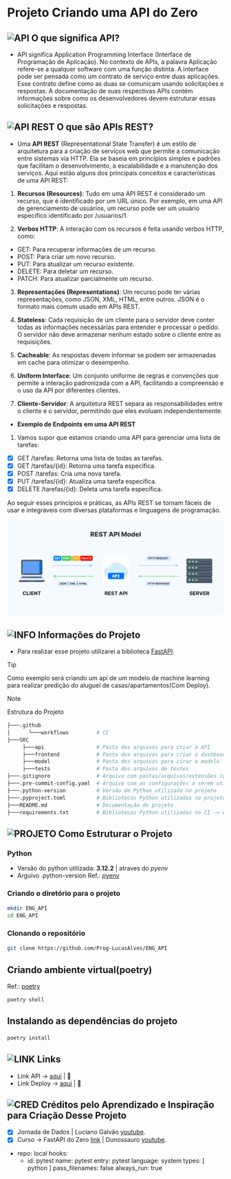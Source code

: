# Projeto Criando uma API do Zero

## ![API](https://cdn-icons-png.flaticon.com/24/439/439164.png) O que significa API?

- API significa Application Programming Interface (Interface de Programação de Aplicação). No contexto de APIs, a palavra Aplicação refere-se a qualquer software com uma função distinta. A interface pode ser pensada como um contrato de serviço entre duas aplicações. Esse contrato define como as duas se comunicam usando solicitações e respostas. A documentação de suas respectivas APIs contém informações sobre como os desenvolvedores devem estruturar essas solicitações e respostas.

## ![API REST](https://cdn-icons-png.flaticon.com/24/9610/9610562.png) O que são APIs REST?

- Uma **API REST** (Representational State Transfer) é um estilo de arquitetura para a criação de serviços web que permite a comunicação entre sistemas via HTTP. Ela se baseia em princípios simples e padrões que facilitam o desenvolvimento, a escalabilidade e a manutenção dos serviços. Aqui estão alguns dos principais conceitos e características de uma API REST:

1. **Recursos (Resources)**: Tudo em uma API REST é considerado um recurso, que é identificado por um URL único. Por exemplo, em uma API de gerenciamento de usuários, um recurso pode ser um usuário específico identificado por /usuarios/1.

2. **Verbos HTTP**: A interação com os recursos é feita usando verbos HTTP, como:
- GET: Para recuperar informações de um recurso.
- POST: Para criar um novo recurso.
- PUT: Para atualizar um recurso existente.
- DELETE: Para deletar um recurso.
- PATCH: Para atualizar parcialmente um recurso.

3. **Representações (Representations)**: Um recurso pode ter várias representações, como JSON, XML, HTML, entre outros. JSON é o formato mais comum usado em APIs REST.

4. **Stateless**: Cada requisição de um cliente para o servidor deve conter todas as informações necessárias para entender e processar o pedido. O servidor não deve armazenar nenhum estado sobre o cliente entre as requisições.

5. **Cacheable**: As respostas devem informar se podem ser armazenadas em cache para otimizar o desempenho.

6. **Uniform Interface**: Um conjunto uniforme de regras e convenções que permite a interação padronizada com a API, facilitando a compreensão e o uso da API por diferentes clientes.

7. **Cliente-Servidor**: A arquitetura REST separa as responsabilidades entre o cliente e o servidor, permitindo que eles evoluam independentemente.

- __Exemplo de Endpoints em uma API REST__

1. Vamos supor que estamos criando uma API para gerenciar uma lista de tarefas:

- [x] GET /tarefas: Retorna uma lista de todas as tarefas.
- [x] GET /tarefas/{id}: Retorna uma tarefa específica.
- [x] POST /tarefas: Cria uma nova tarefa.
- [x] PUT /tarefas/{id}: Atualiza uma tarefa específica.
- [x] DELETE /tarefas/{id}: Deleta uma tarefa específica.

Ao seguir esses princípios e práticas, as APIs REST se tornam fáceis de usar e integráveis com diversas plataformas e linguagens de programação.

![IMAGE](https://github.com/Prog-LucasAlves/ENG_API/blob/main/SRC/image/API_REST.png)

## ![INFO](https://cdn-icons-png.flaticon.com/24/7627/7627546.png) Informações do Projeto

- Para realizar esse projeto utilizarei a biblioteca [FastAPI](https://fastapi.tiangolo.com/).

> [!TIP]
> Como exemplo será criando um api de um modelo de machine learning para realizar predição do aluguel de casas/apartamentos(Com Deploy).

> [!NOTE]
> Estrutura do Projeto

```bash
├───.github
│      └───workflows         # CI
├───SRC
     ├───api                 # Pasta dos arquivos para criar a API
     ├───frontend            # Pasta dos arquivos para criar o dashboard
     ├───model               # Pasta dos arquivos para cirar o modelo
     ├───tests               # Pasta dos arquivos de testes
├───.gitignore               # Arquivo com pastas/arquivos/extensões ignorados pelo git
├───.pre-commit-config.yaml  # Arquivo com as configurações a serem utilizadas no git commit
├───.python-version          # Versão do Python utilizada no projeto
├───.pyproject.toml          # Bibliotecas Python utilizadas no projeto
├───README.md                # Documentação do projeto
├───requirements.txt         # Bibliotecas Python utilizadas no CI -> workflows
```

## ![PROJETO](https://cdn-icons-png.flaticon.com/24/2721/2721286.png) Como Estruturar o Projeto

### Python

- Versão do python utilizada: **3.12.2** | atraves do *pyenv*
- Arguivo .python-version
Ref.: [pyenv](https://github.com/pyenv/pyenv)

### Criando o diretório para o projeto

```bash
mkdir ENG_API
cd ENG_API
```

### Clonando o repositório

```bash
git clone https://github.com/Prog-LucasAlves/ENG_API
```

## Criando ambiente virtual(poetry)

Ref.: [poetry](https://python-poetry.org/)

```bash
poetry shell
```

## Instalando as dependências do projeto

```bash
poetry install
```

## ![LINK](https://cdn-icons-png.flaticon.com/24/2696/2696513.png) Links

- Link API -> [aqui](https://eng-api-e8wg.onrender.com/docs) | :construction:
- Link Deploy -> [aqui](https://deploy-api-kvp5.onrender.com) | :construction:

## ![CRED](https://cdn-icons-png.flaticon.com/24/7178/7178894.png) Créditos pelo Aprendizado e Inspiração para Criação Desse Projeto

- [x] Jornada de Dados | Luciano Galvão [youtube](https://www.youtube.com/@lvgalvaofilho).
- [x] Curso -> FastAPI do Zero [link](https://fastapidozero.dunossauro.com/) | Dunossauro [youtube](https://www.youtube.com/@Dunossauro).

-   repo: local
    hooks:
    -   id: pytest
        name: pytest
        entry: pytest
        language: system
        types: [ python ]
        pass_filenames: false
        always_run: true
